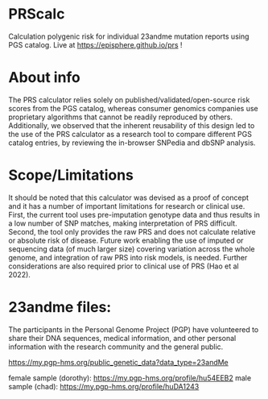 

# PRScalc
Calculation polygenic risk for individual 23andme mutation reports using PGS catalog. Live at https://episphere.github.io/prs !

# About info
 The PRS calculator relies solely on published/validated/open-source risk scores from the PGS catalog, whereas consumer genomics companies use proprietary algorithms that cannot be readily reproduced by others. Additionally, we observed that the inherent reusability of this design led to the use of the PRS calculator as a research tool to compare different PGS catalog entries, by reviewing the in-browser SNPedia and dbSNP analysis.
 
# Scope/Limitations 
It should be noted that this calculator was devised as a proof of concept and it has a number of important limitations for research or clinical use. First, the current tool uses pre-imputation genotype data and thus results in a low number of SNP matches, making interpretation of PRS difficult. Second, the tool only provides the raw PRS and does not calculate relative or absolute risk of disease. Future work enabling the use of imputed or sequencing data (of much larger size) covering variation across the whole genome, and integration of raw PRS into risk models, is needed. Further considerations are also required prior to clinical use of PRS  (Hao et al 2022).

# 23andme files: 
The participants in the Personal Genome Project (PGP) have volunteered to share their DNA sequences, medical information, and other personal information with the research community and the general public.

https://my.pgp-hms.org/public_genetic_data?data_type=23andMe

female sample (dorothy): https://my.pgp-hms.org/profile/hu54EEB2
male sample (chad):  https://my.pgp-hms.org/profile/huDA1243


